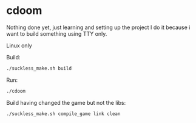 # cdoom

Nothing done yet, just learning and setting up the project
I do it because i want to build something using TTY only.

Linux only

Build: 
```bash
./suckless_make.sh build
````
Run:
```bash
./cdoom
````

Build having changed the game but not the libs:
```bash
./suckless_make.sh compile_game link clean
````
